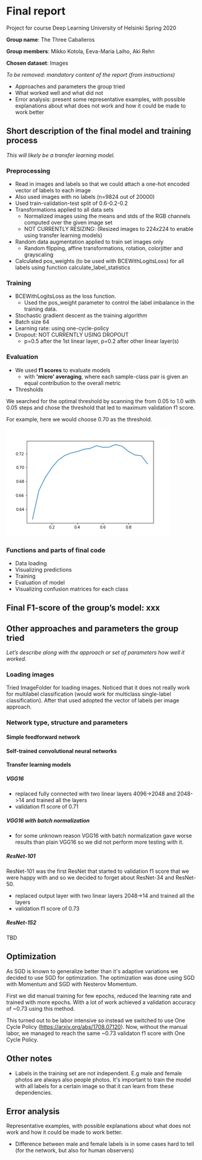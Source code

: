 # Final report
Project for course Deep Learning
University of Helsinki
Spring 2020

**Group name**: The Three Caballeros

**Group members**: Mikko Kotola, Eeva-Maria Laiho, Aki Rehn

**Chosen dataset**: Images

*To be removed: mandatory content of the report (from instructions)*
* Approaches and parameters the group tried
* What worked well and what did not
* Error analysis: present some representative examples, with possible explanations about what does not work and how it could be made to work better

## Short description of the final model and training process
*This will likely be a transfer learning model.*

### Preprocessing
* Read in images and labels so that we could attach a one-hot encoded vector of labels to each image
* Also used images with no labels (n=9824 out of 20000)
* Used train-validation-test split of 0.6-0.2-0.2
* Transformations applied to all data sets
    * Normalized images using the means and stds of the RGB channels computed over the given image set
    * NOT CURRENTLY RESIZING: (Resized images to 224x224 to enable using transfer learning models)
* Random data augmentation applied to train set images only
    * Random flipping, affine transformations, rotation, colorjitter and grayscaling
* Calculated pos\_weights (to be used with BCEWithLogitsLoss) for all labels using function calculate\_label\_statistics

### Training
* BCEWithLogitsLoss as the loss function. 
    * Used the pos\_weight parameter to control the label imbalance in the training data.
* Stochastic gradient descent as the training algorithm
* Batch size 64
* Learning rate: using one-cycle-policy 
* Dropout: NOT CURRENTLY USING DROPOUT
    * p=0.5 after the 1st linear layer, p=0.2 after other linear layer(s)

### Evaluation
* We used **f1 scores** to evaluate models
    * with **'micro' averaging**, where each sample-class pair is given an equal contribution to the overall metric
* Thresholds

We searched for the optimal threshold by scanning the from 0.05 to 1.0 with 0.05 steps and chose the threshold that led to maximum validation f1 score.

For example, here we would choose 0.70 as the threshold.

![threshold_search.png](images/threshold_search.png)

### Functions and parts of final code
* Data loading
* Visualizing predictions
* Training
* Evaluation of model
* Visualizing confusion matrices for each class


## Final F1-score of the group’s model: xxx

## Other approaches and parameters the group tried

*Let’s describe along with the approach or set of parameters how well it worked.*

### Loading images

Tried ImageFolder for loading images. Noticed that it does not really work for multilabel classification (would work for multiclass single-label classification). After that used adopted the vector of labels per image approach.

### Network type, structure and parameters

#### Simple feedforward network

#### Self-trained convolutional neural networks

#### Transfer learning models

##### VGG16

* replaced fully connected with two linear layers 4096->2048 and 2048->14 and trained all the layers
* validation f1 score of 0.71

##### VGG16 with batch normalization

* for some unknown reason VGG16 with batch normalization gave worse results than plain VGG16 so we did not perform more testing with it.

##### ResNet-101

ResNet-101 was the first ResNet that started to validation f1 score that we were happy with and so we decided to forget about ResNet-34 and ResNet-50.

* replaced output layer with two linear layers 2048->14 and trained all the layers
* validation f1 score of 0.73

##### ResNet-152

TBD

## Optimization

As SGD is known to generalize better than it's adaptive variations we decided to use SGD for optimization. The optimization was done using SGD with Momentum and SGD with Nesterov Momentum.

First we did manual training for few epochs, reduced the learning rate and trained with more epochs. With a lot of work achieved a validation accuracy of ~0.73 using this method.

This turned out to be labor intensive so instead we switched to use One Cycle Policy (https://arxiv.org/abs/1708.07120). Now, without the manual labor, we managed to reach the same ~0.73 validaton f1 score with One Cycle Policy.

## Other notes
* Labels in the training set are not independent. E.g male and female photos are always also people photos. It's important to train the model with all labels for a certain image so that it can learn from these dependencies.

## Error analysis
Representative examples, with possible explanations about what does not work and how it could be made to work better.

- Difference between male and female labels is in some cases hard to tell (for the network, but also for human observers)
